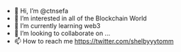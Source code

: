 - 👋 Hi, I’m @ctnsefa
- 👀 I’m interested in all of the Blockchain World
- 🌱 I’m currently learning web3 
- 💞️ I’m looking to collaborate on ...
- 📫 How to reach me https://twitter.com/shelbyyytomm

<!---
ctnsefa/ctnsefa is a ✨ special ✨ repository because its `README.md` (this file) appears on your GitHub profile.
You can click the Preview link to take a look at your changes.
--->
